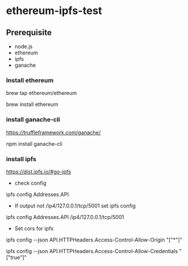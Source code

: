 # ethereum-ipfs-test

## Prerequisite
- node.js
- ethereum
- ipfs
- ganache

### Install ethereum
brew tap ethereum/ethereum

brew install ethereum

### install ganache-cli 
https://truffleframework.com/ganache/

npm install ganache-cli

### install ipfs
https://dist.ipfs.io/#go-ipfs
- check config

ipfs config Addresses.API

- If output not /ip4/127.0.0.1/tcp/5001 set ipfs config

ipfs config Addresses.API /ip4/127.0.0.1/tcp/5001

- Set cors for ipfs

ipfs config --json API.HTTPHeaders.Access-Control-Allow-Origin "[\"*\"]"

ipfs config --json API.HTTPHeaders.Access-Control-Allow-Credentials "[\"true\"]"